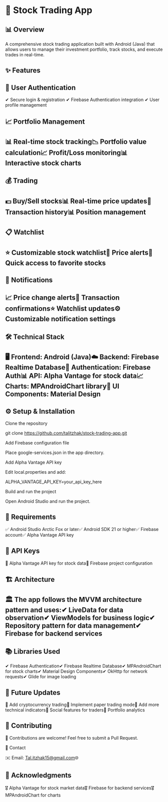 #  📱 Stock Trading App

## 📊 Overview

A comprehensive stock trading application built with Android (Java) that allows users to manage their investment portfolio, track stocks, and execute trades in real-time.

## ✨ Features

## 🔐 User Authentication

✔ Secure login & registration
✔ Firebase Authentication integration
✔ User profile management

## 📈 Portfolio Management

## 📊 Real-time stock tracking📉 Portfolio value calculation📈 Profit/Loss monitoring📊 Interactive stock charts

## 💰 Trading

## 💵 Buy/Sell stocks📊 Real-time price updates📜 Transaction history📊 Position management

## 📋 Watchlist

## ⭐ Customizable stock watchlist🔔 Price alerts📌 Quick access to favorite stocks

## 🔔 Notifications

## 📈 Price change alerts📩 Transaction confirmations⭐ Watchlist updates⚙️ Customizable notification settings

## 🛠️ Technical Stack

## 🖥️ Frontend: Android (Java)☁️ Backend: Firebase Realtime Database🔑 Authentication: Firebase Auth📊 API: Alpha Vantage for stock data📈 Charts: MPAndroidChart library🎨 UI Components: Material Design

## ⚙️ Setup & Installation

Clone the repository

git clone https://github.com/talitzhak/stock-trading-app.git

Add Firebase configuration file

Place google-services.json in the app directory.

Add Alpha Vantage API key

Edit local.properties and add:

ALPHA_VANTAGE_API_KEY=your_api_key_here

Build and run the project

Open Android Studio and run the project.

## 📍 Requirements

✅ Android Studio Arctic Fox or later✅ Android SDK 21 or higher✅ Firebase account✅ Alpha Vantage API key

## 🔑 API Keys

🔹 Alpha Vantage API key for stock data🔹 Firebase project configuration

## 🏗️ Architecture

## 🏛️ The app follows the MVVM architecture pattern and uses:✔ LiveData for data observation✔ ViewModels for business logic✔ Repository pattern for data management✔ Firebase for backend services

## 📚 Libraries Used

✔ Firebase Authentication✔ Firebase Realtime Database✔ MPAndroidChart for stock charts✔ Material Design Components✔ OkHttp for network requests✔ Glide for image loading

## 🔄 Future Updates

🚀 Add cryptocurrency trading🚀 Implement paper trading mode🚀 Add more technical indicators🚀 Social features for traders🚀 Portfolio analytics

## 👥 Contributing

🤝 Contributions are welcome! Feel free to submit a Pull Request.


📧 Contact

✉️ Email: Tal.itzhak15@gmail.com🌐

## 🙏 Acknowledgments

🎖️ Alpha Vantage for stock market data🎖️ Firebase for backend services🎖️ MPAndroidChart for charts

